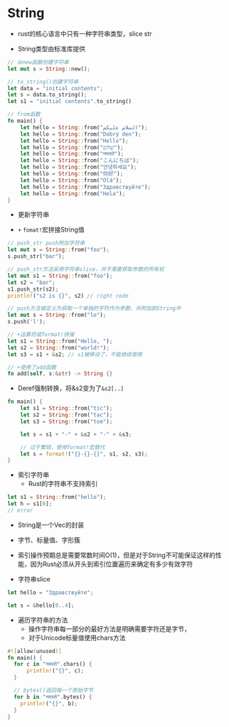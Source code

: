 # String

- rust的核心语言中只有一种字符串类型，slice str

- String类型由标准库提供

```rs
// 从new函数创建字符串
let mut s = String::new();

// to_string()创建字符串
let data = "initial contents";
let s = data.to_string();
let s1 = "initial contents".to_string()

// from函数
fn main() {
    let hello = String::from("السلام عليكم");
    let hello = String::from("Dobrý den");
    let hello = String::from("Hello");
    let hello = String::from("שָׁלוֹם");
    let hello = String::from("नमस्ते");
    let hello = String::from("こんにちは");
    let hello = String::from("안녕하세요");
    let hello = String::from("你好");
    let hello = String::from("Olá");
    let hello = String::from("Здравствуйте");
    let hello = String::from("Hola");
}

```

- 更新字符串

- `+` `fomat!`宏拼接String值

```rs
// push_str push附加字符串
let mut s = String::from("foo");
s.push_str("bar");

// push_str方法采用字符串slice，并不需要获取参数的所有权
let mut s1 = String::from("foo");
let s2 = "bar";
s1.push_str(s2);
println!("s2 is {}", s2) // right code

// push方法被定义为获取一个单独的字符作为参数，并附加到String中
let mut s = String::from("lo");
s.push('l');

// +运算符或format!拼接
let s1 = String::from("Hello, ");
let s2 = String::from("world!");
let s3 = s1 + &s2; // s1被移动了，不能继续使用

// +使用了add函数
fn add(self, s:&str) -> String {}
```

- Deref强制转换，将&s2变为了`&s2[..]`

```rs
fn main() {
    let s1 = String::from("tic");
    let s2 = String::from("tac");
    let s3 = String::from("toe");

    let s = s1 + "-" + &s2 + "-" + &s3;

    // 过于繁琐，使用format!宏替代
    let s = format!("{}-{}-{}", s1, s2, s3);
}
```

- 索引字符串
  - Rust的字符串不支持索引

```rs
let s1 = String::from("hello");
let h = s1[0];
// error
```

- String是一个Vec<u8>的封装

- 字节、标量值、字形簇

- 索引操作预期总是需要常数时间O(1)，但是对于String不可能保证这样的性能，因为Rust必须从开头到索引位置遍历来确定有多少有效字符

- 字符串slice

```rs
let hello = "Здравствуйте";

let s = &hello[0..4];
```

- 遍历字符串的方法
  - 操作字符串每一部分的最好方法是明确需要字符还是字节，
  - 对于Unicode标量值使用chars方法

```rs
#![allow(unused)]
fn main() {
  for c in "नमस्ते".chars() {
      println!("{}", c);
  }

  // bytes()返回每一个原始字节
  for b in "नमस्ते".bytes() {
    println!("{}", b);
  }
}

```

